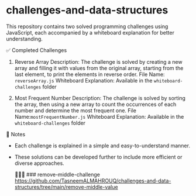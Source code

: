 # challenges-and-data-structures

This repository contains two solved programming challenges using JavaScript, each accompanied by a whiteboard explanation for better understanding.



 ✅ Completed Challenges

 1. Reverse Array
Description: The challenge is solved by creating a new array and filling it with values from the original array, starting from the last element, to print the elements in reverse order.
File Name: `reverseArray.js`
Whiteboard Explanation: Available in the `whiteboard-challenges` folder



 2. Most Frequent Number
Description: The challenge is solved by sorting the array, then using a new array to count the occurrences of each number and determine the most frequent one.
File Name:`mostFrequentNumber.js`
Whiteboard Explanation: Available in the `whiteboard-challenges` folder



 📝 Notes
- Each challenge is explained in a simple and easy-to-understand manner.
- These solutions can be developed further to include more efficient or diverse approaches.



  📢👩‍💻 ### remove-middle-challenge
  https://github.com/TasneemALMAHROUQ/challenges-and-data-structures/tree/main/remove-middle-value
  
